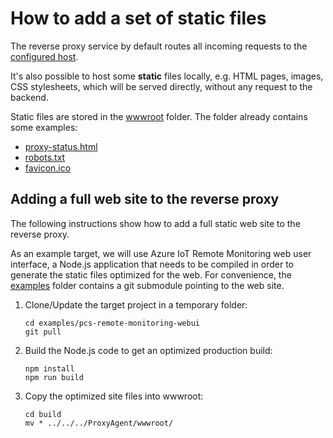 How to add a set of static files
================================

The reverse proxy service by default routes all incoming requests to the
[configured host](ProxyAgent/appsettings.ini).

It's also possible to host some **static** files locally, e.g. HTML pages,
images, CSS stylesheets, which will be served directly, without any request
to the backend.

Static files are stored in the [wwwroot](ProxyAgent/wwwroot) folder. The
folder already contains some examples:

* [proxy-status.html](ProxyAgent/wwwroot/proxy-status.html)
* [robots.txt](ProxyAgent/wwwroot/robots.txt)
* [favicon.ico](ProxyAgent/wwwroot/favicon.ico)


Adding a full web site to the reverse proxy
-------------------------------------------

The following instructions show how to add a full static web site to the
reverse proxy. 

As an example target, we will use Azure IoT Remote Monitoring web user
interface, a Node.js application that needs to be compiled in order
to generate the static files optimized for the web. For convenience,
the [examples](examples) folder contains a git submodule pointing to the
web site.

1. Clone/Update the target project in a temporary folder:
   ```
   cd examples/pcs-remote-monitoring-webui
   git pull
   ```
2. Build the Node.js code to get an optimized production build:
   ```
   npm install
   npm run build
   ```
3. Copy the optimized site files into wwwroot:
   ```
   cd build
   mv * ../../../ProxyAgent/wwwroot/
   ```
   
